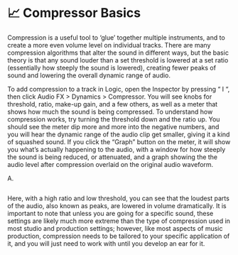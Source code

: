 # 📈 Compressor Basics

Compression is a useful tool to ‘glue’ together multiple instruments, and to create a more even volume level on individual tracks. There are many compression algorithms that alter the sound in different ways, but the basic theory is that any sound louder than a set threshold is lowered at a set ratio (essentially how steeply the sound is lowered), creating fewer peaks of sound and lowering the overall dynamic range of audio.

To add compression to a track in Logic, open the Inspector by pressing “ I “, then click Audio FX > Dynamics > Compressor. You will see knobs for threshold, ratio, make-up gain, and a few others, as well as a meter that shows how much the sound is being compressed. To understand how compression works, try turning the threshold down and the ratio up. You should see the meter dip more and more into the negative numbers, and you will hear the dynamic range of the audio clip get smaller, giving it a kind of squashed sound. If you click the “Graph” button on the meter, it will show you what’s actually happening to the audio, with a window for how steeply the sound is being reduced, or attenuated, and a graph showing the the audio level after compression overlaid on the original audio waveform.

A.&#x20;

<figure><img src="https://lh5.googleusercontent.com/R_v7KgeSofx3aGPsEDghHba3aZhT-LHku07fqvMl6sj4KPt9tPKcNm9slCIYdBec-6Nyk8jLSffLZVctrR-Vy_19cceRjI2FqAqzIP8irKtB4kk9NVvYQCZkcyV1M0yc7BgHPRva8G1VODcuqIEnAA" alt=""><figcaption></figcaption></figure>

Here, with a high ratio and low threshold, you can see that the loudest parts of the audio, also known as peaks, are lowered in volume dramatically. It is important to note that unless you are going for a specific sound, these settings are likely much more extreme than the type of compression used in most studio and production settings; however, like most aspects of music production, compression needs to be tailored to your specific application of it, and you will just need to work with until you develop an ear for it.
